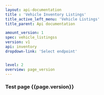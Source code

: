```yaml
---
layout: api-documentation
title : 'Vehicle Inventory Listings'
title_active_left_menu: 'Vehicle Listings'
title_parent: Api documentation

amount_version: 1
spec: vehicle_listingss
version: v1
api: inventory
dropdown-link: 'Select endpoint'


level: 2
overview: page_version
---
```





### Test page {{page.version}}


